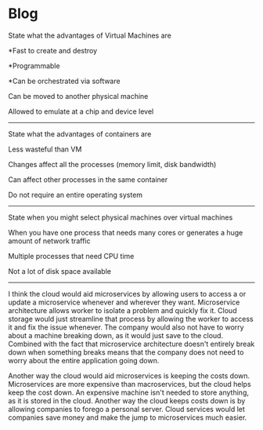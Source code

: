 # Blog
 State what the advantages of Virtual Machines are
  
  *Fast to create and destroy
  
  *Programmable
    
   *Can be orchestrated via software
  
  Can be moved to another physical machine
  
  Allowed to emulate at a chip and device level
 ___________________________________________________
 State what the advantages of containers are
  
  Less wasteful than VM
  
  Changes affect all the processes (memory limit, disk bandwidth)
  
  Can affect other processes in the same container
  
  Do not require an entire operating system
  
 ___________________________________________________
 State when you might select physical machines over virtual machines
  
  When you have one process that needs many cores or generates a huge amount of network traffic
  
  Multiple processes that need CPU time
  
  Not a lot of disk space available
 ___________________________________________________
  
 I think the cloud would aid microservices by allowing users to access a or update a microservice whenever and wherever they want. Microservice architecture allows worker to isolate a problem
 and quickly fix it. Cloud storage would just streamline that process by allowing the worker to access it and fix the issue whenever. The company would also not have to worry about
 a machine breaking down, as it would just save to the cloud. Combined with the fact that microservice architecture doesn't entirely break down when something breaks means that the
 company does not need to worry about the entire application going down.
 
 Another way the cloud would aid microservices is keeping the costs down. Microservices are more expensive than macroservices, but the cloud helps keep the cost down. An expensive
 machine isn't needed to store anything, as it is stored in the cloud. Another way the cloud keeps costs down is by allowing companies to forego a personal server. Cloud services
 would let companies save money and make the jump to microservices much easier.
